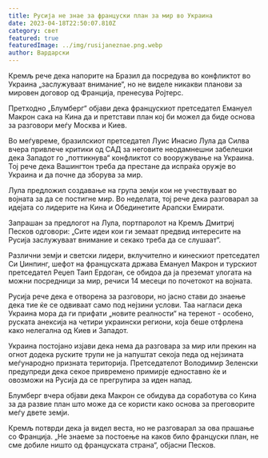 ```yaml
---
title: Русија не знае за француски план за мир во Украина
date: 2023-04-18T22:50:07.810Z
category: свет
featured: true
featuredImage: ../img/rusijaneznae.png.webp
author: Вардарски
---
```


Кремљ рече дека напорите на Бразил да посредува во конфликтот во Украина „заслужуваат внимание“, но не виделе никакви планови за мировен договор од Франција, пренесува Ројтерс.

Претходно „Блумберг“ објави дека францускиот претседател Емануел Макрон сака на Кина да и претстави план кој би можел да биде основа за разговори меѓу Москва и Киев.

Во меѓувреме, бразилскиот претседател Луис Инасио Лула да Силва вчера привлече критики од САД за неговите неодамнешни забелешки дека Западот го „поттикнува“ конфликтот со вооружување на Украина. Тој рече дека Вашингтон треба да престане да испраќа оружје во Украина и да почне да зборува за мир.

Лула предложил создавање на група земји кои не учествуваат во војната за да се постигне мир. Во неделата, тој рече дека разговарал за идејата со лидерите на Кина и Обединетите Арапски Емирати.

Запрашан за предлогот на Лула, портпаролот на Кремљ Дмитриј Песков одговори: „Сите идеи кои ги земаат предвид интересите на Русија заслужуваат внимание и секако треба да се слушаат“.

Различни земји и светски лидери, вклучително и кинескиот претседател Си Џинпинг, шефот на француската држава Емануел Макрон и турскиот претседател Реџеп Таип Ердоган, се обидоа да ја преземат улогата на можни посредници за мир, речиси 14 месеци по почетокот на војната.

Русија рече дека е отворена за разговори, но јасно стави до знаење дека тие ќе се одвиваат само под нејзини услови. Таа нагласи дека Украина мора да ги прифати „новите реалности“ на теренот - особено, руската анексија на четири украински региони, која беше отфрлена како нелегална од Киев и Западот.

Украина постојано изјави дека нема да разговара за мир или прекин на огнот додека руските трупи не ја напуштат секоја педа од нејзината меѓународно призната територија. Претседателот Володимир Зеленски предупреди дека секое привремено примирје едноставно ќе и овозможи на Русија да се прегрупира за иден напад.

Блумберг вчера објави дека Макрон се обидува да соработува со Кина за да развие план што може да се користи како основа за преговорите меѓу двете земји.

Кремљ потврди дека ја видел веста, но не разговарал за ова прашање со Франција. „Не знаеме за постоење на каков било француски план, не сме добиле ништо од француската страна“, објасни Песков.
